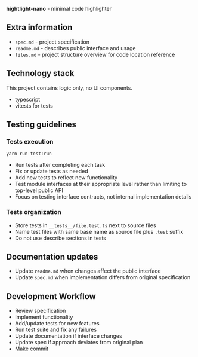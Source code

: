 **hightlight-nano** - minimal code highlighter

## Extra information

- `spec.md` - project specification
- `readme.md` - describes public interface and usage
- `files.md` - project structure overview for code location reference

## Technology stack

This project contains logic only, no UI components.

- typescript
- vitests for tests

## Testing guidelines

### Tests execution

`yarn run test:run`

- Run tests after completing each task
- Fix or update tests as needed
- Add new tests to reflect new functionality
- Test module interfaces at their appropriate level rather than limiting to top-level public API
- Focus on testing interface contracts, not internal implementation details

### Tests organization

- Store tests in `__tests__/file.test.ts` next to source files
- Name test files with same base name as source file plus `.test` suffix
- Do not use describe sections in tests

## Documentation updates

- Update `readme.md` when changes affect the public interface
- Update `spec.md` when implementation differs from original specification

## Development Workflow

- Review specification
- Implement functionality
- Add/update tests for new features
- Run test suite and fix any failures
- Update documentation if interface changes
- Update spec if approach deviates from original plan
- Make commit

